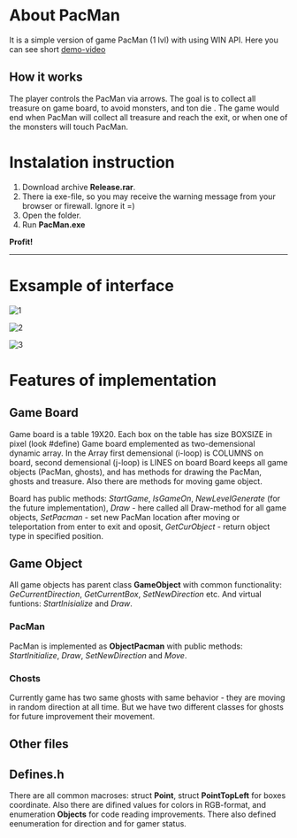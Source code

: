 # About PacMan
It is a simple version of game PacMan (1 lvl) with using WIN API. 
Here you can see short [demo-video](https://www.youtube.com/watch?v=llK8ZSHnI2E)

## How it works

The player controls the PacMan via arrows. The goal is to collect all treasure on game board, to avoid monsters, and ton die .
The game would end when PacMan will collect all treasure and reach the exit, or when one of the monsters will touch PacMan.

# Instalation instruction

1. Download archive **Release.rar**.
2. There ia exe-file, so you may receive the warning message from your browser or firewall. Ignore it =) 
3. Open the folder.
4. Run **PacMan.exe**

**Profit!**
<hr>

# Exsample of interface
![1](https://user-images.githubusercontent.com/38506033/61370073-363e6700-a89a-11e9-9e39-cd62d8d861fb.JPG)

![2](https://user-images.githubusercontent.com/38506033/61370135-5c640700-a89a-11e9-89e1-6fc9dce78d4c.JPG)

![3](https://user-images.githubusercontent.com/38506033/61370149-6980f600-a89a-11e9-86fc-8aa03ab91de2.JPG)

# Features of implementation

## Game Board
Game board is a table 19X20. Each box on the table has size BOXSIZE in pixel (look #define) 
Game board emplemented as two-demensional dynamic array. In the Array first demensional (i-loop) is COLUMNS on board, second demensional (j-loop) is LINES on board
Board keeps all game objects (PacMan, ghosts), and has methods for drawing the PacMan, ghosts and treasure.
Also there are methods for moving game object.

Board has public methods: *StartGame*, *IsGameOn*, *NewLevelGenerate* (for the future implementation), *Draw* - here called all Draw-method for all game objects, *SetPacman* - set new PacMan location after moving or teleportation from enter to exit and oposit, *GetCurObject* - return object type in specified position.

## Game Object
All game objects has parent class **GameObject** with common functionality: *GeCurrentDirection*, *GetCurrentBox*, *SetNewDirection* etc. 
And virtual funtions: *StartInisialize* and *Draw*.

### PacMan
PacMan is implemented as **ObjectPacman** with public methods: *StartInitialize*, *Draw*, *SetNewDirection* and *Move*.

### Chosts
Currently game has two same ghosts with same behavior - they are moving in random direction at all time. But we have two different classes for ghosts for future improvement their movement.

## Other files

## Defines.h
There are all common macroses: struct **Point**, struct **PointTopLeft** for boxes coordinate. Also there are difined values for colors in RGB-format, and enumeration **Objects** for code reading improvements.
There also defined eenumeration for direction and for gamer status.




